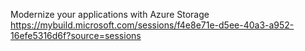 
Modernize your applications with Azure Storage
https://mybuild.microsoft.com/sessions/f4e8e71e-d5ee-40a3-a952-16efe5316d6f?source=sessions
